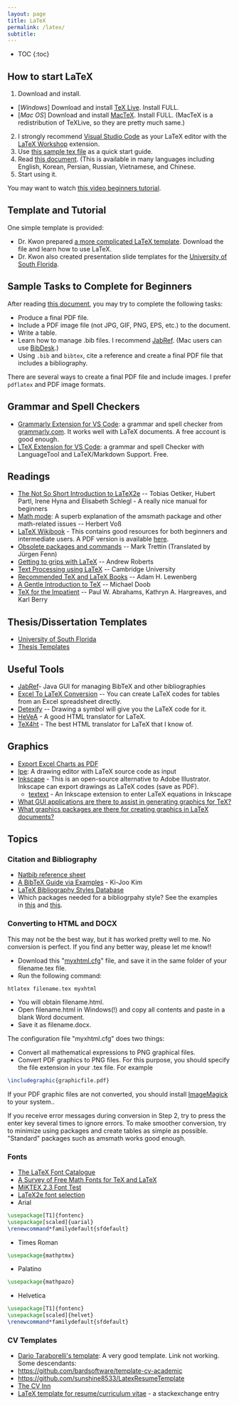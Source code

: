```yaml
---
layout: page
title: LaTeX
permalink: /latex/
subtitle:
---
```


* TOC
{:toc}


## How to start LaTeX

1.  Download and install.
  - [*Windows*] Download and install [TeX Live](http://www.tug.org/texlive/). Install FULL.
  - [*Mac OS*] Download and install [MacTeX](http://www.tug.org/mactex/). Install FULL.
(MacTeX is a redistribution of TeXLive, so they are pretty much same.)
2. I strongly recommend [Visual Studio Code](https://code.visualstudio.com) as your LaTeX editor with the [LaTeX Workshop](https://marketplace.visualstudio.com/items?itemName=James-Yu.latex-workshop) extension.
3. Use [this sample tex file](https://gist.github.com/chkwon/821ee403b67aa46ee166) as a quick start guide.
4. Read [this document](http://www.ctan.org/tex-archive/info/lshort/). (This is available in many languages including English, Korean, Persian, Russian, Vietnamese, and Chinese.
5. Start using it.

You may want to watch [this video beginners tutorial](https://www.overleaf.com/learn/latex/LaTeX_video_tutorial_for_beginners_(video_1)).

## Template and Tutorial
One simple template is provided:

<script src="https://gist.github.com/chkwon/821ee403b67aa46ee166.js"></script>

- Dr. Kwon prepared [a more complicated LaTeX template](https://github.com/chkwon/LaTeX-Paper-Template). Download the file and learn how to use LaTeX.
- Dr. Kwon also created presentation slide templates for the [University of South Florida](https://github.com/chkwon/USF_Beamer_Template).


## Sample Tasks to Complete for Beginners
After reading [this document](http://www.ctan.org/tex-archive/info/lshort/), you may try to complete the following tasks:

-  Produce a final PDF file.
-  Include a PDF image file (not JPG, GIF, PNG, EPS, etc.) to the document.
-  Write a table.
-  Learn how to manage .bib files. I recommend [JabRef](http://jabref.sourceforge.net/). (Mac users can use [BibDesk](http://bibdesk.sourceforge.net).)
-  Using `.bib` and `bibtex`, cite a reference and create a final PDF file that includes a bibliography.

There are several ways to create a final PDF file and include images. I prefer `pdflatex` and PDF image formats.


## Grammar and Spell Checkers

- [Grammarly Extension for VS Code](https://marketplace.visualstudio.com/items?itemName=znck.grammarly): a grammar and spell checker from [grammarly.com](grammarly.com). It works well with LaTeX documents. A free account is good enough. 
- [LTeX Extension for VS Code](https://marketplace.visualstudio.com/items?itemName=valentjn.vscode-ltex): a grammar and spell Checker with LanguageTool and LaTeX/Markdown Support. Free.


## Readings

-  <a title="" href="http://www.ctan.org/tex-archive/info/lshort/" rel="nofollow">The Not So Short Introduction to LaTeX2e</a> -- Tobias Oetiker, Hubert Partl, Irene Hyna and Elisabeth Schlegl - A really nice manual for beginners
-  <a title="" href="http://tug.ctan.org/obsolete/info/math/voss/mathmode/Mathmode.pdf" rel="nofollow">Math mode</a>: A superb explanation of the amsmath package and other math-related issues -- Herbert Voß
-  <a title="" href="http://en.wikibooks.org/wiki/LaTeX" rel="nofollow">LaTeX Wikibook</a> - This contains good resources for both beginners and intermediate users. A PDF version is available <a title="" href="http://upload.wikimedia.org/wikipedia/commons/2/2d/LaTeX.pdf" rel="nofollow">here</a>.
-  <a title="" href="http://mirror.ctan.org/info/l2tabu/english/l2tabuen.pdf" rel="nofollow">Obsolete packages and commands</a> -- Mark Trettin (Translated by Jürgen Fenn)
-  <a title="" href="http://www.andy-roberts.net/misc/latex/index.html" rel="nofollow">Getting to grips with LaTeX</a> -- Andrew Roberts
-  <a title="" href="http://www.eng.cam.ac.uk/help/tpl/textprocessing/" rel="nofollow">Text Processing using LaTeX</a> -- Cambridge University
-  <a title="" href="http://www.macrotex.net/texbooks/" rel="nofollow">Recommended TeX and LaTeX Books</a> -- Adam H. Lewenberg
-  <a title="" href="http://mirrors.ctan.org/info/gentle/gentle.pdf" rel="nofollow">A Gentle Introduction to TeX</a> -- Michael Doob
-  <a title="" href="http://mirrors.ctan.org/info/impatient/book.pdf" rel="nofollow">TeX for the Impatient</a> -- Paul W. Abrahams, Kathryn A. Hargreaves, and Karl Berry


## Thesis/Dissertation Templates
- [University of South Florida](http://shell.cas.usf.edu/~saito/grad/)
- [Thesis Templates](https://www.sharelatex.com/templates/thesis)

<!--
## Links

-  <a title="" href="http://www.ctan.org/" rel="nofollow">CTAN</a> - the Comprehensive TeX Archive Network
-  <a title="" href="http://www.tug.org/" rel="nofollow">TUG</a> - TeX Users Group
-  <a title="" href="http://www.ktug.or.kr/" rel="nofollow">KTUG</a> - Korean TeX Users Group {ko}
-  <a title="" href="http://tex.stackexchange.com/" rel="nofollow">Tex LaTeX Stack Exchange</a> - collaborative Q&amp;A
-  <a href="http://www.chkwon.net/wordpress/wp-content/uploads/2012/12/ubthesis-latex.zip">UB Thesis Latex Template</a> - University at Buffalo Thesis Package, retrieved from <a title="" href="http://gitorious.org/ubthesis" rel="nofollow">ubthesis</a> by Justin Boffemmye
-  <a title="" href="http://www.esm.psu.edu/psuthesis/" rel="nofollow">PSU Thesis</a> - Penn State University Thesis Package
-  <a href="http://www.chkwon.net/wordpress/wp-content/uploads/2012/12/PSUThesisSWP.zip">Penn State Thesis Template for Scientific Workplace</a> - PSU Thesis Package for <a title="" href="http://www.mackichan.com/" rel="nofollow">Scientific Workplace</a>
-  <a title="" href="http://www.fauskes.net/pgftikzexamples/" rel="nofollow">PGF and TikZ examples gallery</a>

<div></div> -->


## Useful Tools

-  <a title="" href="http://jabref.sourceforge.net/" rel="nofollow">JabRef</a>- Java GUI for managing BibTeX and other bibliographies
-  <a title="" href="http://www.ctan.org/tex-archive/support/excel2latex/" rel="nofollow">Excel To LaTeX Conversion</a> -- You can create LaTeX codes for tables from an Excel spreadsheet directly.
-  <a title="" href="http://detexify.kirelabs.org/classify.html" rel="nofollow">Detexify</a> -- Drawing a symbol will give you the LaTeX code for it.
-  <a title="" href="http://hevea.inria.fr/index.html" rel="nofollow">HeVeA</a> - A good HTML translator for LaTeX.
-  <a title="" href="http://tug.org/applications/tex4ht/mn.html" rel="nofollow">TeX4ht</a> - The best HTML translator for LaTeX that I know of. 

## Graphics

- [Export Excel Charts as PDF](https://cschleiden.wordpress.com/2009/09/28/howto-export-excel-charts-as-pdf-to-include-in-latex-document/)
- [Ipe](http://ipe.otfried.org): A drawing editor with LaTeX source code as input
- [Inkscape](http://inkscape.org) - This is an open-source alternative to Adobe Illustrator. Inkscape can export drawings as LaTeX codes (save as PDF).
  - <a title="" href="http://pav.iki.fi/software/textext/#instructions-for-windows" rel="nofollow">textext</a> - An Inkscape extension to enter LaTeX equations in Inkscape
- [What GUI applications are there to assist in generating graphics for TeX?](http://tex.stackexchange.com/questions/26972/what-gui-applications-are-there-to-assist-in-generating-graphics-for-tex)
- [What graphics packages are there for creating graphics in LaTeX documents?](http://tex.stackexchange.com/questions/205/what-graphics-packages-are-there-for-creating-graphics-in-latex-documents)

## Topics
### Citation and Bibliography

-  <a title="" href="http://merkel.zoneo.net/Latex/natbib.php" rel="nofollow">Natbib reference sheet</a>
-  <a title="" href="http://www.chkwon.net/pmwiki/uploads/Main/bibtex_guide_kim.pdf" rel="nofollow">A BibTeX Guide via Examples</a> - Ki-Joo Kim
-  <a title="" href="http://jo.irisson.free.fr/bstdatabase/index.php" rel="nofollow">LaTeX Bibliography Styles Database</a>
-  Which packages needed for a bibliogrpahy style? See the examples in <a title="" href="http://mirror.cac.psu.edu/pub/CTAN/biblio/bibtex/contrib/" rel="nofollow">this</a> and <a title="" href="http://www.math.utah.edu/pub/tex/bibtex/" rel="nofollow">this</a>.



### Converting to HTML and DOCX
This may not be the best way, but it has worked pretty well to me. No conversion is perfect. If you find any better way, please let me know!!

-  Download this "<a href="https://gist.github.com/chkwon/ea344919c5d9aea6ee0b">myxhtml.cfg</a>" file, and save it in the same folder of your filename.tex file.
-  Run the following command:
```
htlatex filename.tex myxhtml
```

-  You will obtain filename.html.
-  Open filename.html in Windows(!) and copy all contents and paste in a blank Word document.
-  Save it as filename.docx.

The configuration file "myxhtml.cfg" does two things:

-  Convert all mathematical expressions to PNG graphical files.
-  Convert PDF graphics to PNG files. For this purpose, you should specify the file extension in your .tex file. For example
```latex
\includegraphic{graphicfile.pdf}
```
If your PDF graphic files are not converted, you should install <a href="http://www.imagemagick.org">ImageMagick</a> to your system..

If you receive error messages during conversion in Step 2, try to press the enter key several times to ignore errors. To make smoother conversion, try to minimize using packages and create tables as simple as possible. "Standard" packages such as amsmath works good enough.

<!-- 
### Beamer
Beamer is to generate presentation slides.

-  <a title="" href="http://mirrors.ctan.org/macros/latex/contrib/beamer/doc/beameruserguide.pdf" rel="nofollow">The Beamer class User Guide</a>
-  <a title="" href="http://www.math.umbc.edu/~rouben/beamer/" rel="nofollow">A Beamer Quick Guide</a>
-  <a title="" href="http://www.uncg.edu/cmp/reu/presentations/Charles%20Batts%20-%20Beamer%20Tutorial.pdf" rel="nofollow">A Beamer Tutorial in Beamer</a> -- Charles T. Batts
-  <a title="" href="http://www.chkwon.net/pmwiki/uploads/Main/beamer_guide_kim.pdf" rel="nofollow">Beamer v3.0 Guide</a> - Ki-Joo Kim
-  <a title="" href="http://faq.ktug.or.kr/wiki/uploads/MathFonts.pdf" rel="nofollow">Math Fonts in Beamer</a>
-  <a title="" href="http://deic.uab.es/~iblanes/beamer_gallery/index.html" rel="nofollow">Beamer theme gallery</a>
 -->



### Fonts

-  <a title="" href="http://www.tug.dk/FontCatalogue/" rel="nofollow">The LaTeX Font Catalogue</a>
-  <a title="" href="http://ctan.tug.org/tex-archive/info/Free_Math_Font_Survey/survey.html" rel="nofollow">A Survey of Free Math Fonts for TeX and LaTeX</a>
-  <a title="" href="http://data12.da.funpic.de/LaTeX/Schriften/miktex_fonts.pdf" rel="nofollow">MiKTEX 2.3 Font Test</a>
-  <a title="" href="http://tex.loria.fr/general/new/fntguide.html" rel="nofollow">LaTeX2e font selection</a>
-  Arial
```latex
\usepackage[T1]{fontenc}
\usepackage[scaled]{uarial}
\renewcommand*familydefault{sfdefault}
```

-  Times Roman

```latex
\usepackage{mathptmx}
```

-  Palatino

```latex
\usepackage{mathpazo}
```

-  Helvetica


```latex
\usepackage[T1]{fontenc}
\usepackage[scaled]{helvet}
\renewcommand*familydefault{sfdefault}
```




### CV Templates

-  <a title="" href="http://nitens.org/taraborelli/cvtex" rel="nofollow">Dario Taraborelli's template</a>: A very good template. Link not working. Some descendants:
  - https://github.com/bardsoftware/template-cv-academic
  - https://github.com/sunshine8533/LatexResumeTemplate
-  <a title="" href="http://www.cv-templates.info/" rel="nofollow">The CV Inn</a>
-  <a title="" href="http://tex.stackexchange.com/questions/80/latex-template-for-resume-curriculum-vitae" rel="nofollow">LaTeX template for resume/curriculum vitae</a> - a stackexchange entry


